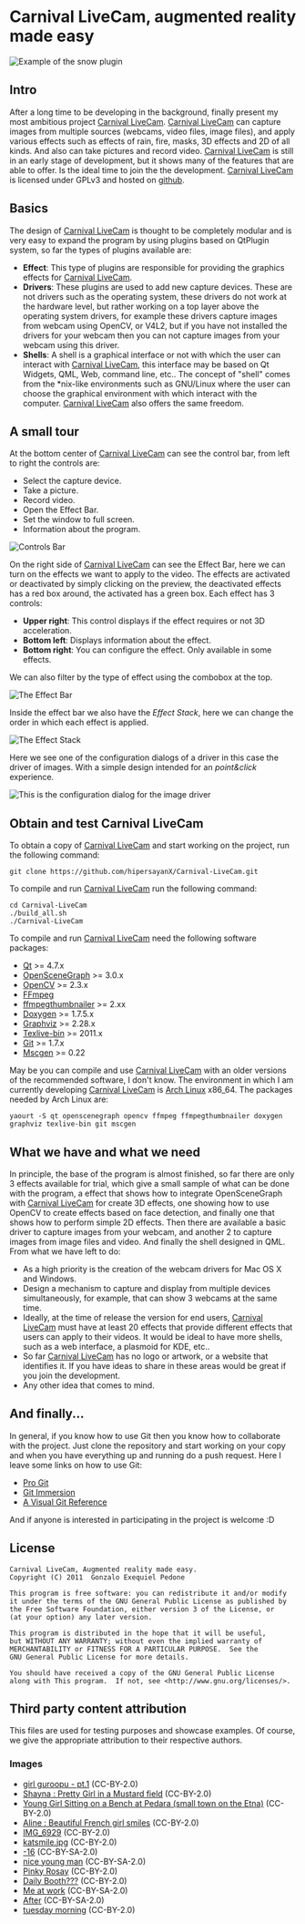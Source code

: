 # Carnival LiveCam, augmented reality made easy #

![Example of the snow plugin](https://github.com/hipersayanX/Carnival-LiveCam/raw/master/share/screenshots/mainscreen.png)

## Intro ##

After a long time to be developing in the background, finally present my most ambitious project [Carnival LiveCam](https://github.com/hipersayanX/Carnival-LiveCam).
[Carnival LiveCam](https://github.com/hipersayanX/Carnival-LiveCam) can capture images from multiple sources (webcams, video files, image files), and apply various effects such as effects of rain, fire, masks, 3D effects and 2D of all kinds. And also can take pictures and record video.
[Carnival LiveCam](https://github.com/hipersayanX/Carnival-LiveCam) is still in an early stage of development, but it shows many of the features that are able to offer. Is the ideal time to join the the development.
[Carnival LiveCam](https://github.com/hipersayanX/Carnival-LiveCam) is licensed under GPLv3 and hosted on [github](https://github.com/).

## Basics ##

The design of [Carnival LiveCam](https://github.com/hipersayanX/Carnival-LiveCam) is thought to be completely modular and is very easy to expand the program by using plugins based on QtPlugin system, so far the types of plugins available are:

* __Effect__: This type of plugins are responsible for providing the graphics effects for [Carnival LiveCam](https://github.com/hipersayanX/Carnival-LiveCam).
* __Drivers__: These plugins are used to add new capture devices. These are not drivers such as the operating system, these drivers do not work at the hardware level, but rather working on a top layer above the operating system drivers, for example these drivers capture images from webcam using OpenCV, or V4L2, but if you have not installed the drivers for your webcam then you can not capture images from your webcam using this driver.
* __Shells__: A shell is a graphical interface or not with which the user can interact with  [Carnival LiveCam](https://github.com/hipersayanX/Carnival-LiveCam), this interface may be based on Qt Widgets, QML, Web, command line, etc.. The concept of "shell" comes from the \*nix-like environments such as GNU/Linux where the user can choose the graphical environment with which interact with the computer. [Carnival LiveCam](https://github.com/hipersayanX/Carnival-LiveCam) also offers the same freedom.

## A small tour ##

At the bottom center of [Carnival LiveCam](https://github.com/hipersayanX/Carnival-LiveCam) can see the control bar, from left to right the controls are:

* Select the capture device.
* Take a picture.
* Record video.
* Open the Effect Bar.
* Set the window to full screen.
* Information about the program.

![Controls Bar](https://github.com/hipersayanX/Carnival-LiveCam/raw/master/share/screenshots/controlsbar.png)

On the right side of [Carnival LiveCam](https://github.com/hipersayanX/Carnival-LiveCam) can see the Effect Bar, here we can turn on the effects we want to apply to the video. The effects are activated or deactivated by simply clicking on the preview, the deactivated effects has a red box around, the activated has a green box. Each effect has 3 controls:

* __Upper right__: This control displays if the effect requires or not 3D acceleration.
* __Bottom left__: Displays information about the effect.
* __Bottom right__: You can configure the effect. Only available in some effects.

We can also filter by the type of effect using the combobox at the top.

![The Effect Bar](https://github.com/hipersayanX/Carnival-LiveCam/raw/master/share/screenshots/cadybar.png)

Inside the effect bar we also have the _Effect Stack_, here we can change the order in which each effect is applied.

![The Effect Stack](https://github.com/hipersayanX/Carnival-LiveCam/raw/master/share/screenshots/stackbar.png)

Here we see one of the configuration dialogs of a driver in this case the driver of images. With a simple design intended for an _point&click_ experience.

![This is the configuration dialog for the image driver](https://github.com/hipersayanX/Carnival-LiveCam/raw/master/share/screenshots/imageselect.png)

## Obtain and test Carnival LiveCam ##

To obtain a copy of [Carnival LiveCam](https://github.com/hipersayanX/Carnival-LiveCam) and start working on the project, run the following command:

    git clone https://github.com/hipersayanX/Carnival-LiveCam.git

To compile and run [Carnival LiveCam](https://github.com/hipersayanX/Carnival-LiveCam) run the following command:

    cd Carnival-LiveCam
    ./build_all.sh
    ./Carnival-LiveCam

To compile and run [Carnival LiveCam](https://github.com/hipersayanX/Carnival-LiveCam) need the following software packages:

* [Qt](http://qt.nokia.com/) >= 4.7.x
* [OpenSceneGraph](http://www.openscenegraph.org/projects/osg) >= 3.0.x
* [OpenCV](http://opencv.willowgarage.com/) >= 2.3.x
* [FFmpeg](http://ffmpeg.org/)
* [ffmpegthumbnailer](http://code.google.com/p/ffmpegthumbnailer/) >= 2.xx
* [Doxygen](http://www.doxygen.org/) >= 1.7.5.x
* [Graphviz](http://www.graphviz.org/) >= 2.28.x
* [Texlive-bin](http://www.tug.org/texlive/) >= 2011.x
* [Git](http://git-scm.com/) >= 1.7.x
* [Mscgen](http://www.mcternan.me.uk/mscgen/) >= 0.22

May be you can compile and use [Carnival LiveCam](https://github.com/hipersayanX/Carnival-LiveCam) with an older versions of the recommended software, I don't know. The environment in which I am currently developing [Carnival LiveCam](https://github.com/hipersayanX/Carnival-LiveCam) is [Arch Linux](http://www.archlinux.org/) x86_64. The packages needed by Arch Linux are:

    yaourt -S qt openscenegraph opencv ffmpeg ffmpegthumbnailer doxygen graphviz texlive-bin git mscgen

## What we have and what we need ##

In principle, the base of the program is almost finished, so far there are only 3 effects available for trial, which give a small sample of what can be done with the program, a effect that shows how to integrate OpenSceneGraph with [Carnival LiveCam](https://github.com/hipersayanX/Carnival-LiveCam) for create 3D effects, one showing how to use OpenCV to create effects based on face detection, and finally one that shows how to perform simple 2D effects.
Then there are available a basic driver to capture images from your webcam, and another 2 to capture images from image files and video.
And finally the shell designed in QML.
From what we have left to do:

* As a high priority is the creation of the webcam drivers for Mac OS X and Windows.
* Design a mechanism to capture and display from multiple devices simultaneously, for example, that can show 3 webcams at the same time.
* Ideally, at the time of release the version for end users, [Carnival LiveCam](https://github.com/hipersayanX/Carnival-LiveCam) must have at least 20 effects that provide different effects that users can apply to their videos.
It would be ideal to have more shells, such as a web interface, a plasmoid for KDE, etc..
* So far [Carnival LiveCam](https://github.com/hipersayanX/Carnival-LiveCam) has no logo or artwork, or a website that identifies it. If you have ideas to share in these areas would be great if you join the development.
* Any other idea that comes to mind.

## And finally... ##

In general, if you know how to use Git then you know how to collaborate with the project. Just clone the repository and start working on your copy and when you have everything up and running do a push request.
Here I leave some links on how to use Git:

* [Pro Git](http://progit.org/book/)
* [Git Immersion](http://gitimmersion.com/)
* [A Visual Git Reference](http://marklodato.github.com/visual-git-guide/index-en.html)

And if anyone is interested in participating in the project is welcome :D

## License ##

    Carnival LiveCam, Augmented reality made easy.
    Copyright (C) 2011  Gonzalo Exequiel Pedone

    This program is free software: you can redistribute it and/or modify
    it under the terms of the GNU General Public License as published by
    the Free Software Foundation, either version 3 of the License, or
    (at your option) any later version.

    This program is distributed in the hope that it will be useful,
    but WITHOUT ANY WARRANTY; without even the implied warranty of
    MERCHANTABILITY or FITNESS FOR A PARTICULAR PURPOSE.  See the
    GNU General Public License for more details.

    You should have received a copy of the GNU General Public License
    along with This program.  If not, see <http://www.gnu.org/licenses/>.

## Third party content attribution ##

This files are used for testing purposes and showcase examples. Of course, we give the appropriate attribution to their respective authors.

### Images ###

* [girl guroopu - pt.1](http://www.flickr.com/photos/notsogoodphotography/2541637575/) (CC-BY-2.0)
* [Shayna : Pretty Girl in a Mustard field](http://www.flickr.com/photos/arcticpuppy/4362434969/) (CC-BY-2.0)
* [Young Girl Sitting on a Bench at Pedara (small town on the Etna)](http://www.flickr.com/photos/eudaimos/2600474628/) (CC-BY-2.0)
* [Aline : Beautiful French girl smiles](http://www.flickr.com/photos/arcticpuppy/4577080479/) (CC-BY-2.0)
* [IMG_6929](http://www.flickr.com/photos/alarzy/4241112147/) (CC-BY-2.0)
* [katsmile.jpg](http://www.flickr.com/photos/ericmcgregor/124313181/) (CC-BY-2.0)
* [-16](http://www.flickr.com/photos/emerycophoto/3125029861/) (CC-BY-SA-2.0)
* [nice young man](http://www.flickr.com/photos/damienw/2887069687/) (CC-BY-SA-2.0)
* [Pinky Rosay](http://www.flickr.com/photos/macsurak/776688335/) (CC-BY-2.0)
* [Daily Booth???](http://www.flickr.com/photos/robboudon/3802765556/) (CC-BY-2.0)
* [Me at work](http://www.flickr.com/photos/davef3138/3038581433/) (CC-BY-SA-2.0)
* [After](http://www.flickr.com/photos/fboyd/2490262996/) (CC-BY-SA-2.0)
* [tuesday morning](http://www.flickr.com/photos/89186997@N00/5550155624/) (CC-BY-2.0)
